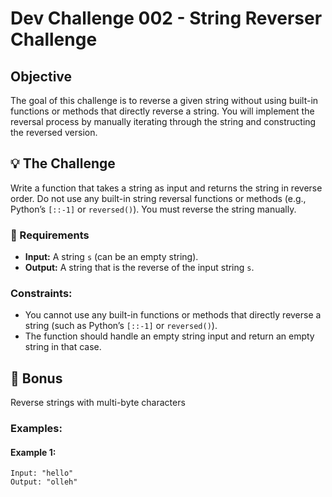 # Dev Challenge 002 - String Reverser Challenge

## Objective

The goal of this challenge is to reverse a given string without using built-in functions or methods that directly reverse a string. You will implement the reversal process by manually iterating through the string and constructing the reversed version.

## 💡 The Challenge

Write a function that takes a string as input and returns the string in reverse order. Do not use any built-in string reversal functions or methods (e.g., Python’s `[::-1]` or `reversed()`). You must reverse the string manually.

### 🧩 Requirements

- **Input:** A string `s` (can be an empty string).
- **Output:** A string that is the reverse of the input string `s`.

### Constraints:
- You cannot use any built-in functions or methods that directly reverse a string (such as Python’s `[::-1]` or `reversed()`).
- The function should handle an empty string input and return an empty string in that case.


## 🎯 Bonus

Reverse strings with multi-byte characters

### Examples:

#### Example 1:

```plaintext
Input: "hello"
Output: "olleh"

